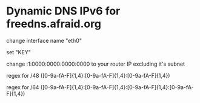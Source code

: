 # Dynamic DNS IPv6 for freedns.afraid.org
change interface name "eth0"

set "KEY"

change :1:0000:0000:0000:0000 to your router IP excluding it's subnet 

regex for /48 ([0-9a-fA-F]{1,4}:[0-9a-fA-F]{1,4}:[0-9a-fA-F]{1,4})

regex for /64 ([0-9a-fA-F]{1,4}:[0-9a-fA-F]{1,4}:[0-9a-fA-F]{1,4}:[0-9a-fA-F]{1,4})
